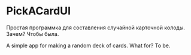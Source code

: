 # PickACardUI

Простая программка для составления случайной карточной колоды. Зачем? Чтобы была.

A simple app for making a random deck of cards. What for? To be.
